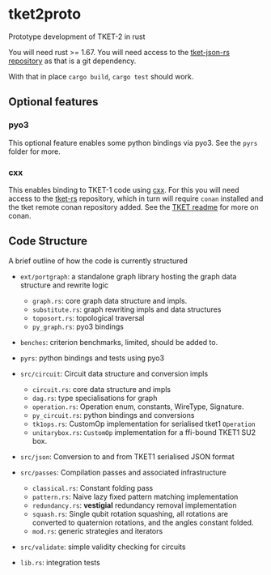 # tket2proto
Prototype development of TKET-2 in rust

You will need rust >= 1.67.
You will need access to the [tket-json-rs repository](https://github.com/CQCL/tket-json-rs) as that is a git dependency.

With that in place `cargo build`, `cargo test` should work.

## Optional features

### pyo3
This optional feature enables some python bindings via pyo3. See the `pyrs` folder for more.

### cxx
This enables binding to TKET-1 code using [cxx](https://cxx.rs/). For this you will need access to the [tket-rs](https://github.com/CQCL-DEV/tket-rs) repository,
which in turn will require `conan` installed and the tket remote conan repository added. See the [TKET readme](https://github.com/CQCL/tket) for more on conan.


## Code Structure

A brief outline of how the code is currently structured

* `ext/portgraph`: a standalone graph library hosting the graph data structure
  and rewrite logic
    - `graph.rs`: core graph data structure and impls.
    - `substitute.rs`: graph rewriting impls and data structures
    - `toposort.rs`: topological traversal
    - `py_graph.rs`: pyo3 bindings

* `benches`: criterion benchmarks, limited, should be added to.
* `pyrs`: python bindings and tests using pyo3
* `src/circuit`: Circuit data structure and conversion impls
    - `circuit.rs`: core data structure and impls
    - `dag.rs`: type specialisations for graph
    - `operation.rs`: Operation enum, constants, WireType, Signature.
    - `py_circuit.rs`: python bindings and conversions
    - `tk1ops.rs`: CustomOp implementation for serialised tket1 `Operation`
    - `unitarybox.rs`: `CustomOp` implementation for a ffi-bound TKET1 SU2 box.
* `src/json`: Conversion to and from TKET1 serialised JSON format
* `src/passes`: Compilation passes and associated infrastructure
    - `classical.rs`: Constant folding pass
    - `pattern.rs`: Naive lazy fixed pattern matching implementation
    - `redundancy.rs`: **vestigial** redundancy removal implementation
    - `squash.rs`: Single qubit rotation squashing, all rotations are converted
      to quaternion rotations, and the angles constant folded.
    - `mod.rs`: generic strategies and iterators
* `src/validate`: simple validity checking for circuits
* `lib.rs`: integration tests
